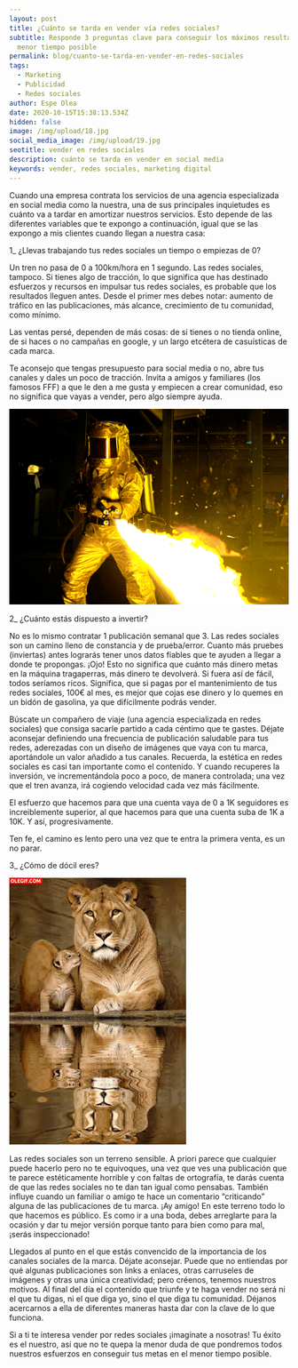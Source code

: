 ```yaml
---
layout: post
title: ¿Cuánto se tarda en vender vía redes sociales?
subtitle: Responde 3 preguntas clave para conseguir los máximos resultados en el
  menor tiempo posible
permalink: blog/cuanto-se-tarda-en-vender-en-redes-sociales
tags:
  - Marketing
  - Publicidad
  - Redes sociales
author: Espe Olea
date: 2020-10-15T15:38:13.534Z
hidden: false
image: /img/upload/18.jpg
social_media_image: /img/upload/19.jpg
seotitle: vender en redes sociales
description: cuánto se tarda en vender en social media
keywords: vender, redes sociales, marketing digital
---
```

Cuando una empresa contrata los servicios de una agencia especializada en social media como la nuestra, una de sus principales inquietudes es cuánto va a tardar en amortizar nuestros servicios. Esto depende de las diferentes variables que te expongo a continuación, igual que se las expongo a mis clientes cuando llegan a nuestra casa:

1_ ¿Llevas trabajando tus redes sociales un tiempo o empiezas de 0?

Un tren no pasa de 0 a 100km/hora en 1 segundo. Las redes sociales, tampoco. Si tienes algo de tracción, lo que significa que has destinado esfuerzos y recursos en impulsar tus redes sociales, es probable que los resultados lleguen antes. Desde el primer mes debes notar: aumento de tráfico en las publicaciones, más alcance, crecimiento de tu comunidad, como mínimo.

Las ventas persé, dependen de más cosas: de si tienes o no tienda online, de si haces o no campañas en google, y un largo etcétera de casuísticas de cada marca.

Te aconsejo que tengas presupuesto para social media o no, abre tus canales y dales un poco de tracción. Invita a amigos y familiares (los famosos FFF) a que le den a me gusta y empiecen a crear comunidad, eso no significa que vayas a vender, pero algo siempre ayuda.

[![redes sociales](/img/upload/giphy.gif "invierte en redes sociales")](/img/upload/giphy.gif "invierte en redes sociales")

2_ ¿Cuánto estás dispuesto a invertir?

No es lo mismo contratar 1 publicación semanal que 3. Las redes sociales son un camino lleno de constancia y de prueba/error. Cuanto más pruebes (inviertas) antes lograrás tener unos datos fiables que te ayuden a llegar a donde te propongas. ¡Ojo! Esto no significa que cuánto más dinero metas en la máquina tragaperras, más dinero te devolverá. Si fuera así de fácil, todos seríamos ricos. Significa, que si pagas por el mantenimiento de tus redes sociales, 100€ al mes, es mejor que cojas ese dinero y lo quemes en un bidón de gasolina, ya que difícilmente podrás vender.

Búscate un compañero de viaje (una agencia especializada en redes sociales) que consiga sacarle partido a cada céntimo que te gastes. Déjate aconsejar definiendo una frecuencia de publicación saludable para tus redes, aderezadas con un diseño de imágenes que vaya con tu marca, aportándole un valor añadido a tus canales. Recuerda, la estética en redes sociales es casi tan importante como el contenido. Y cuando recuperes la inversión, ve incrementándola poco a poco, de manera controlada; una vez que el tren avanza, irá cogiendo velocidad cada vez más fácilmente.

El esfuerzo que hacemos para que una cuenta vaya de 0 a 1K seguidores es increiblemente superior, al que hacemos para que una cuenta suba de 1K a 10K. Y así, progresivamente.

Ten fe, el camino es lento pero una vez que te entra la primera venta, es un no parar.



3_ ¿Cómo de dócil eres?

[![vender en redes sociales](/img/upload/leon.gif "publicidad")](/img/upload/leon.gif "publicidad")

Las redes sociales son un terreno sensible. A priori parece que cualquier puede hacerlo pero no te equivoques, una vez que ves una publicación que te parece estéticamente horrible y con faltas de ortografía, te darás cuenta de que las redes sociales no te dan tan igual como pensabas. También influye cuando un familiar o amigo te hace un comentario “criticando” alguna de las publicaciones de tu marca. ¡Ay amigo! En este terreno todo lo que hacemos es público. Es como ir a una boda, debes arreglarte para la ocasión y dar tu mejor versión porque tanto para bien como para mal, ¡serás inspeccionado!

Llegados al punto en el que estás convencido de la importancia de los canales sociales de la marca. Déjate aconsejar. Puede que no entiendas por qué algunas publicaciones son links a enlaces, otras carruseles de imágenes y otras una única creatividad; pero créenos, tenemos nuestros motivos. Al final del día el contenido que triunfe y te haga vender no será ni el que tu digas, ni el que diga yo, sino el que diga tu comunidad. Déjanos acercarnos a ella de diferentes maneras hasta dar con la clave de lo que funciona.

Si a ti te interesa vender por redes sociales ¡imagínate a nosotras! Tu éxito es el nuestro, así que no te quepa la menor duda de que pondremos todos nuestros esfuerzos en conseguir tus metas en el menor tiempo posible.